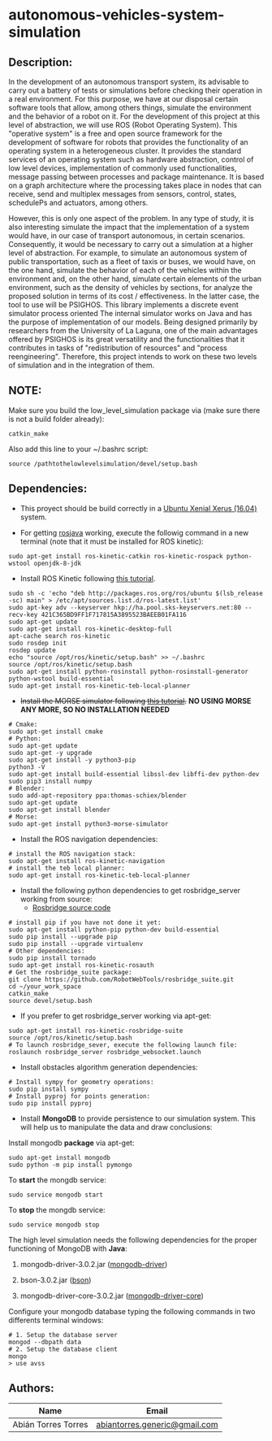 # autonomous-vehicles-system-simulation

## Description:

In the development of an autonomous transport system, its advisable to carry out a battery of tests or simulations before checking their operation in a real environment. For this purpose, we have at our disposal certain software tools that allow, among others things, simulate the environment and the behavior of a robot on it. For the development of this project at this level of abstraction, we will use ROS (Robot Operating System). This "operative system" is a free and open source framework for the development of software for robots that provides the functionality of an operating system in a heterogeneous cluster. It provides the standard services of an operating system such as hardware abstraction, control of low level devices, implementation of commonly used functionalities, message passing between processes and package maintenance. It is based on a graph architecture where the processing takes place in nodes that can receive, send and multiplex messages from sensors, control, states, schedulePs and actuators, among others.

However, this is only one aspect of the problem. In any type of study, it is also interesting simulate the impact that the implementation of a system would have, in our case of transport autonomous, in certain scenarios. Consequently, it would be necessary to carry out a simulation at a higher level of abstraction. For example, to simulate an autonomous system of public transportation, such as a fleet of taxis or buses, we would have, on the one hand, simulate the behavior of each of the vehicles within the environment and, on the other hand, simulate certain elements of the urban environment, such as the density of vehicles by sections, for analyze the proposed solution in terms of its cost / effectiveness. In the latter case, the tool to use will be PSIGHOS. This library implements a discrete event simulator process oriented The internal simulator works on Java and has the purpose of implementation of our models. Being designed primarily by researchers from the
University of La Laguna, one of the main advantages offered by PSIGHOS is its great versatility and the functionalities that it contributes in tasks of "redistribution of resources" and "process reengineering". Therefore, this project intends to work on these two levels of simulation and in the integration of them.

## NOTE:

Make sure you build the low_level_simulation package via (make sure there is not a build folder already):

```
catkin_make
```

Also add this line to your ~/.bashrc script:

```
source /pathtothelowlevelsimulation/devel/setup.bash
```

## Dependencies:

* This proyect should be build correctly in a [Ubuntu Xenial Xerus (16.04)](http://releases.ubuntu.com/16.04/) system.

* For getting [rosjava](http://wiki.ros.org/rosjava) working, execute the followig command in a new terminal (note that it must be installed for ROS kinetic):

```
sudo apt-get install ros-kinetic-catkin ros-kinetic-rospack python-wstool openjdk-8-jdk
```

* Install ROS Kinetic following [this tutorial](http://wiki.ros.org/kinetic/Installation/Ubuntu).

```
sudo sh -c 'echo "deb http://packages.ros.org/ros/ubuntu $(lsb_release -sc) main" > /etc/apt/sources.list.d/ros-latest.list'
sudo apt-key adv --keyserver hkp://ha.pool.sks-keyservers.net:80 --recv-key 421C365BD9FF1F717815A3895523BAEEB01FA116
sudo apt-get update
sudo apt-get install ros-kinetic-desktop-full
apt-cache search ros-kinetic
sudo rosdep init
rosdep update
echo "source /opt/ros/kinetic/setup.bash" >> ~/.bashrc
source /opt/ros/kinetic/setup.bash
sudo apt-get install python-rosinstall python-rosinstall-generator python-wstool build-essential
sudo apt-get install ros-kinetic-teb-local-planner
```

* ~~Install the MORSE simulator following [this tutorial](https://www.openrobots.org/morse/doc/stable/user/installation.html).~~ **NO USING MORSE ANY MORE, SO NO INSTALLATION NEEDED**

```
# Cmake:
sudo apt-get install cmake
# Python:
sudo apt-get update
sudo apt-get -y upgrade
sudo apt-get install -y python3-pip
python3 -V
sudo apt-get install build-essential libssl-dev libffi-dev python-dev
sudo pip3 install numpy
# Blender:
sudo add-apt-repository ppa:thomas-schiex/blender
sudo apt-get update
sudo apt-get install blender
# Morse:
sudo apt-get install python3-morse-simulator
```

* Install the ROS navigation dependencies:
```
# install the ROS navigation stack:
sudo apt-get install ros-kinetic-navigation
# install the teb local planner:
sudo apt-get install ros-kinetic-teb-local-planner
```

* Install the following python dependencies to get rosbridge_server working from source:
	* [Rosbridge source code](https://github.com/RobotWebTools/rosbridge_suite)

```
# install pip if you have not done it yet:
sudo apt-get install python-pip python-dev build-essential
sudo pip install --upgrade pip
sudo pip install --upgrade virtualenv
# Other dependencies:
sudo pip install tornado
sudo apt-get install ros-kinetic-rosauth
# Get the rosbridge_suite package:
git clone https://github.com/RobotWebTools/rosbridge_suite.git
cd ~/your_work_space
catkin_make
source devel/setup.bash
```

* If you prefer to get rosbridge_server working via apt-get:

```
sudo apt-get install ros-kinetic-rosbridge-suite
source /opt/ros/kinetic/setup.bash
# To launch rosbridge_sever, execute the following launch file:
roslaunch rosbridge_server rosbridge_websocket.launch
```

* Install obstacles algorithm generation dependencies:

```
# Install sympy for geometry operations:
sudo pip install sympy
# Install pyproj for points generation:
sudo pip install pyproj
```

* Install **MongoDB** to provide persistence to our simulation system. This will help us to manipulate the data and draw conclusions:

Install mongodb **package** via apt-get:

```
sudo apt-get install mongodb
sudo python -m pip install pymongo
```

To **start** the mongdb service:

```
sudo service mongodb start
```

To **stop** the mongdb service:

```
sudo service mongodb stop
```

The high level simulation needs the following dependencies for the proper functioning of MongoDB with **Java**:

1. mongodb-driver-3.0.2.jar ([mongodb-driver](https://oss.sonatype.org/content/repositories/releases/org/mongodb/mongodb-driver/3.0.2/))

2. bson-3.0.2.jar ([bson](https://oss.sonatype.org/content/repositories/releases/org/mongodb/bson/3.0.2/))

3. mongodb-driver-core-3.0.2.jar ([mongodb-driver-core](https://oss.sonatype.org/content/repositories/releases/org/mongodb/mongodb-driver-core/3.0.2/))

Configure your mongodb database typing the following commands in two differents terminal windows:
```
# 1. Setup the database server
mongod --dbpath data
# 2. Setup the database client
mongo
> use avss
```

## Authors:

|Name | Email |
|:-----:|:-------:|
|Abián Torres Torres|abiantorres.generic@gmail.com
